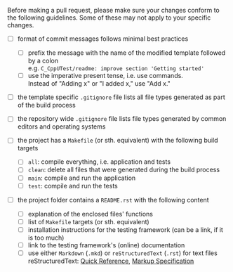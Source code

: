 Before making a pull request, please make sure your changes conform
to the following guidelines. Some of these may not apply to your
specific changes.

- [ ] format of commit messages follows minimal best practices
  - [ ] prefix the message with the name of the modified template followed by a colon  
  e.g. `C_CppUTest/readme: improve section 'Getting started'`
  - [ ] use the imperative present tense, i.e. use commands.  
  Instead of "Adding x" or "I added x," use "Add x."

- [ ] the template specific `.gitignore` file lists all file types generated as part of the build process
- [ ] the repository wide `.gitignore` file lists file types generated by common editors and operating systems

- [ ] the project has a `Makefile` (or sth. equivalent) with the following build targets
  - [ ] `all`: compile everything, i.e. application and tests
  - [ ] `clean`: delete all files that were generated during the build process
  - [ ] `main`: compile and run the application
  - [ ] `test`: compile and run the tests

- [ ] the project folder contains a `README.rst` with the following content
  - [ ] explanation of the enclosed files' functions
  - [ ] list of `Makefile` targets (or sth. equivalent)
  - [ ] installation instructions for the testing framework (can be a link, if it is too much)
  - [ ] link to the testing framework's (online) documentation
  - [ ] use either `Markdown`  (`.mkd`) or `reStructuredText` (`.rst`) for text files  
   reStructuredText: [Quick Reference](http://docutils.sourceforge.net/docs/user/rst/quickref.html),
   [Markup Specification](http://docutils.sourceforge.net/docs/ref/rst/restructuredtext.html)
